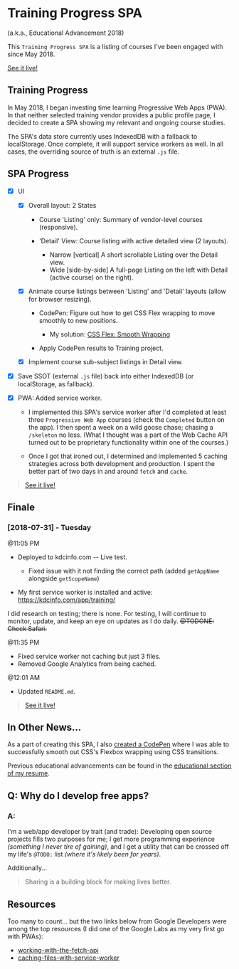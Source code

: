 # Training Progress SPA

(a.k.a., Educational Advancement 2018)

This `Training Progress SPA` is a listing of courses I've been engaged with since May 2018.

[See it live!](https://kdcinfo.com/app/training/)

## Training Progress

In May 2018, I began investing time learning Progressive Web Apps (PWA). In that neither selected training vendor provides a public profile page, I decided to create a SPA showing my relevant and ongoing course studies.

The SPA's data store currently uses IndexedDB with a fallback to localStorage. Once complete, it will support service workers as well. In all cases, the overriding source of truth is an external `.js` file.

## SPA Progress

- [x] UI

  - [x] Overall layout: 2 States

    - Course 'Listing' only: Summary of vendor-level courses (responsive).
    - 'Detail' View: Course listing with active detailed view (2 layouts).

      - Narrow [vertical] A short scrollable Listing over the Detail view.
      - Wide [side-by-side] A full-page Listing on the left with Detail (active course) on the right).

  - [x] Animate course listings between 'Listing' and 'Detail' layouts (allow for browser resizing).

    - CodePen: Figure out how to get CSS Flex wrapping to move smoothly to new positions.

      - My solution: [CSS Flex: Smooth Wrapping](https://codepen.io/KeithDC/pen/XYMgQj)

    - Apply CodePen results to Training project.

  - [x] Implement course sub-subject listings in Detail view.

- [x] Save SSOT (external `.js` file) back into either IndexedDB (or localStorage, as fallback).

- [x] PWA: Added service worker.

  - I implemented this SPA's service worker after I'd completed at least three `Progressive Web App` courses (check the `Completed` button on the app). I then spent a week on a wild goose chase; chasing a `/skeleton` no less. (What I thought was a part of the Web Cache API turned out to be proprietary functionality within one of the courses.)

  - Once I got that ironed out, I determined and implemented 5 caching strategies across both development and production. I spent the better part of two days in and around `fetch` and `cache`.

> [See it live!](https://kdcinfo.com/app/training/)

## Finale

### [2018-07-31] - Tuesday

@11:05 PM

  - Deployed to kdcinfo.com -- Live test.

    - Fixed issue with it not finding the correct path
    (added `getAppName` alongside `getScopeName`)

  - My first service worker is installed and active: https://kdcinfo.com/app/training/

  I did research on testing; there is none. For testing, I will continue to monitor, update, and keep an eye on updates as I do daily.
  ~~@TODONE: Check Safari.~~

@11:35 PM
  - Fixed service worker not caching but just 3 files.
  - Removed Google Analytics from being cached.

@12:01 AM
  - Updated `README.md`.

> [See it live!](https://kdcinfo.com/app/training/)

## In Other News...

As a part of creating this SPA, I also [created a CodePen](https://codepen.io/KeithDC/pen/XYMgQj) where I was able to successfully smooth out CSS's Flexbox wrapping using CSS transitions.

Previous educational advancements can be found in the [educational section of my resume](https://kdcinfo.com/resume.php?education).

## Q: Why do I develop free apps?

### A:

I'm a web/app developer by trait (and trade): Developing open source projects fills two purposes for me; I get more programming experience _(something I never tire of gaining)_, and I get a utility that can be crossed off my life's `@TODO:` list _(where it's likely been for years)_.

Additionally...

> Sharing is a building block for making lives better.

## Resources

Too many to count... but the two links below from Google Developers were among the top resources (I did one of the Google Labs as my very first go with PWAs):

  - [working-with-the-fetch-api](https://developers.google.com/web/ilt/pwa/working-with-the-fetch-api)
  - [caching-files-with-service-worker](https://developers.google.com/web/ilt/pwa/caching-files-with-service-worker)
